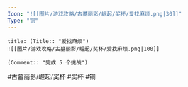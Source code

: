 ```yaml
---
Icon: "![[图片/游戏攻略/古墓丽影/崛起/奖杯/爱找麻烦.png|30]]"
Type: "铜"
---
```

```ad-common-bronze-trophy
title: (Title:: "爱找麻烦")
![[图片/游戏攻略/古墓丽影/崛起/奖杯/爱找麻烦.png|100]]

(Comment:: "完成 5 个挑战")
```

#古墓丽影/崛起/奖杯 #奖杯 #铜
